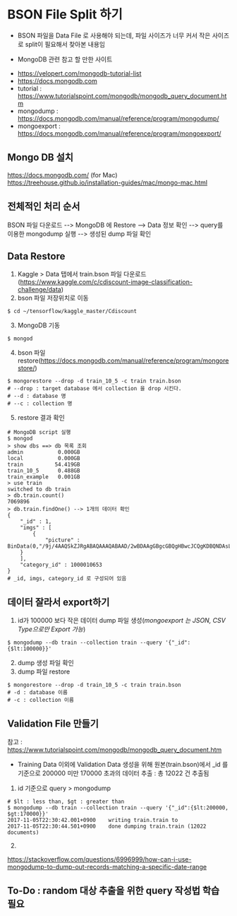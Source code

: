 # BSON File Split 하기
* BSON 파일을 Data File 로 사용해야 되는데, 파일 사이즈가 너무 커서 작은 사이즈로 split이 필요해서 찾아본 내용임

* MongoDB 관련 참고 할 만한 사이트
 - https://velopert.com/mongodb-tutorial-list
 - https://docs.mongodb.com
 - tutorial : https://www.tutorialspoint.com/mongodb/mongodb_query_document.htm
 - mongodump : https://docs.mongodb.com/manual/reference/program/mongodump/
 - mongoexport : https://docs.mongodb.com/manual/reference/program/mongoexport/


## Mongo DB 설치
https://docs.mongodb.com/
(for Mac) https://treehouse.github.io/installation-guides/mac/mongo-mac.html

## 전체적인 처리 순서
BSON 파일 다운로드 --> MongoDB 에 Restore --> Data 정보 확인 --> query를 이용한 mongodump 실행 --> 생성된 dump 파일 확인

## Data Restore
1. Kaggle > Data 탭에서 train.bson 파일 다운로드(https://www.kaggle.com/c/cdiscount-image-classification-challenge/data)
2. bson 파일 저장위치로 이동
```
$ cd ~/tensorflow/kaggle_master/Cdiscount
```
3. MongoDB 기동
```
$ mongod
```
4. bson 파일 restore(https://docs.mongodb.com/manual/reference/program/mongorestore/)
```
$ mongorestore --drop -d train_10_5 -c train train.bson
# --drop : target database 에서 collection 을 drop 시킨다.
# --d : database 명
# --c : collection 명
```
5. restore 결과 확인
```
# MongoDB script 실행
$ mongod
> show dbs ==> db 목록 조회
admin           0.000GB
local           0.000GB
train          54.419GB
train_10_5      0.488GB
train_example   0.001GB
> use train
switched to db train
> db.train.count()
7069896
> db.train.findOne() --> 1개의 데이터 확인
{
	"_id" : 1,
	"imgs" : [
		{
			"picture" : BinData(0,"/9j/4AAQSkZJRgABAQAAAQABAAD/2wBDAAgGBgcGBQgHBwcJCQgKDBQNDAsLDBkSEw8UHRofHh0aHBwgJC4nICIsIxwcKDcpLDAxNDQ0Hyc5PTgyPC4zNDL/2wBDAQkJCQwLDBgNDRgy......
	}
	],
	"category_id" : 1000010653
}
# _id, imgs, category_id 로 구성되어 있음
```


## 데이터 잘라서 export하기
1. id가 100000 보다 작은 데이터 dump 파일 생성(*mongoexport 는 JSON, CSV Type으로만 Export 가능*)
```
$ mongodump --db train --collection train --query '{"_id":{$lt:100000}}'
```
2. dump 생성 파일 확인
3. dump 파일 restore
```
$ mongorestore --drop -d train_10_5 -c train train.bson
# -d : database 이름
# -c : collection 이름
```

## Validation File 만들기
참고 : https://www.tutorialspoint.com/mongodb/mongodb_query_document.htm
* Training Data 이외에 Validation Data 생성을 위해 원본(train.bson)에서 _id 를 기준으로 200000 미만 170000 초과의 데이터 추출 : 총 12022 건 추출됨
1. id 기준으로 query > mongodump
```
# $lt : less than, $gt : greater than
$ mongodump --db train --collection train --query '{"_id":{$lt:200000, $gt:170000}}'
2017-11-05T22:30:42.001+0900	writing train.train to
2017-11-05T22:30:44.501+0900	done dumping train.train (12022 documents)
```
2. 
https://stackoverflow.com/questions/6996999/how-can-i-use-mongodump-to-dump-out-records-matching-a-specific-date-range

## To-Do : random 대상 추출을 위한 query 작성법 학습 필요
